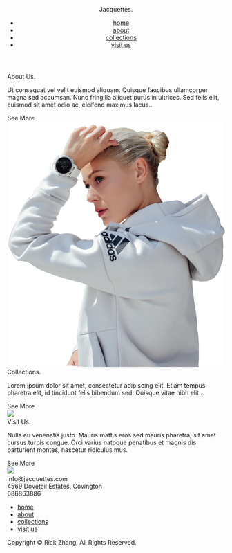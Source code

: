 <!DOCTYPE html>
<html lang="en">
<head>
    <meta charset="UTF-8">
    <meta name="viewport" content="width=device-width, initial-scale=1.0">
    <link href="https://fonts.googleapis.com/css2?family=Antic&family=Bebas+Neue&family=Open+Sans:ital,wght@0,300;0,400;0,600;0,700;0,800;1,300;1,400;1,600;1,700;1,800&display=swap" rel="stylesheet">
    <link rel="icon" href="./img/logo.png">
    <link rel="stylesheet" href="https://cdnjs.cloudflare.com/ajax/libs/font-awesome/4.7.0/css/font-awesome.min.css">
    <link rel="stylesheet" type="text/css" href="styles/header-footer-style.css">
    <link rel="stylesheet" type="text/css" href="styles/home-style.css">
    <title>Home - Jacquettes</title>
</head>
<body>
    <header class="nav-bar" status="no-background">
        <div class="logo">
            Jacquettes.
        </div>
        <ul id="nav-list-container" is-shown="false">
            <li><a href="#" class="nav-item">home</a></li>
            <li><a href="#" class="nav-item">about</a></li>
            <li><a href="#" class="nav-item">collections</a></li>
            <li><a href="#" class="nav-item">visit us</a></li>
        </ul>
        <div class="burger">
            <i id="nav-button" class="fa fa-bars"></i>
        </div>
    </header>
    <div class="container">
        <div class="content-column" id="home-bg"></div>
        <div class="content-column" id="home-about-us">
            <div class="text"  id="content-1">
                <div class="section-header" id="header-1">About Us.</div>
                <p class="section-content">Ut consequat vel velit euismod aliquam. Quisque faucibus ullamcorper magna sed accumsan. Nunc fringilla aliquet purus in ultrices. Sed felis elit, euismod sit amet odio ac, eleifend maximus lacus...</p>
                <div class="read-more-btn" hover="false" id="rmbtn-1">See More</div>
            </div>
            <img src="img/home_image_1.png" class="home-image" id="image-1">
            <div class="circle" id="green"></div>
        </div>
        <div class="content-column" id="home-collections">
            <div class="text"  id="content-2">
                <div class="section-header" id="header-2">Collections.</div>
                <p class="section-content">Lorem ipsum dolor sit amet, consectetur adipiscing elit. Etiam tempus pharetra elit, id tincidunt felis bibendum sed. Quisque vitae nibh elit...</p>
                <div class="read-more-btn" hover="false" id="rmbtn-2">See More</div>
            </div>
            <img src="img/home_image_3.png" class="home-image" id="image-2">
            <div class="circle" id="orange"></div>
        </div>
        <div class="content-column" id="home-visitus">
            <div class="text"  id="content-3">
                <div class="section-header" id="header-3">Visit Us.</div>
                <p class="section-content">Nulla eu venenatis justo. Mauris mattis eros sed mauris pharetra, sit amet cursus turpis congue. Orci varius natoque penatibus et magnis dis parturient montes, nascetur ridiculus mus. </p>
                <div class="read-more-btn" hover="false" id="rmbtn-3">See More</div>
            </div>
            <img src="img/home_image_2.png" class="home-image" id="image-3">
            <div class="circle" id="red"></div>
        </div>
    </div>
    <script src="./scripts/header-footer-script.js"></script>
    <script src="./scripts/home-script.js"></script>
    <footer class="footer-bar">
        <div id="social-medias">
            <i class="fa fa-facebook-square"></i>
            <i class="fa fa-instagram"></i>
            <i class="fa fa-twitter"></i>
            <i class="fa fa-pinterest"></i>
        </div>
        <div class="footer-entry" id="email">info@jacquettes.com</div>
        <div class="footer-entry" id="address">4569 Dovetail Estates, Covington</div>
        <div class="footer-entry" id="phone">686863886</div>
        <ul class="footer-entry" id="nav-footer">
            <li><a href="#" class="nav-footer-item">home</a></li>
            <li><a href="#" class="nav-footer-item">about</a></li>
            <li><a href="#" class="nav-footer-item">collections</a></li>
            <li><a href="#" class="nav-footer-item">visit us</a></li>
        </div>
    </footer>
    <div id="copyright-bar">Copyright &#169; Rick Zhang, All Rights Reserved.</div>
</body>
</html>
